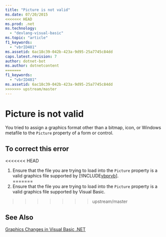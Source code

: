 ```yaml
---
title: "Picture is not valid"
ms.date: 07/20/2015
<<<<<<< HEAD
ms.prod: .net
ms.technology: 
  - "devlang-visual-basic"
ms.topic: "article"
f1_keywords: 
  - "vbrID481"
ms.assetid: 6ac18c39-042b-423a-9d95-25a7745c84dd
caps.latest.revision: 7
author: dotnet-bot
ms.author: dotnetcontent
=======
f1_keywords: 
  - "vbrID481"
ms.assetid: 6ac18c39-042b-423a-9d95-25a7745c84dd
>>>>>>> upstream/master
---
```

# Picture is not valid
You tried to assign a graphics format other than a bitmap, icon, or Windows metafile to the `Picture` property of a form or control.  
  
## To correct this error  
  
<<<<<<< HEAD
1.  Ensure that the file you are trying to load into the `Picture` property is a valid graphics file supported by [!INCLUDE[vbprvb](~/includes/vbprvb-md.md)].  
=======
1.  Ensure that the file you are trying to load into the `Picture` property is a valid graphics file supported by Visual Basic.  
>>>>>>> upstream/master
  
## See Also  
 [Graphics Changes in Visual Basic .NET](http://msdn.microsoft.com/library/24cd2d55-ebf1-42d6-b755-00e9001f1cb8)
